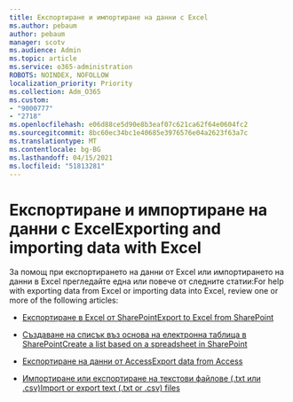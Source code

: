 ```yaml
---
title: Експортиране и импортиране на данни с Excel
ms.author: pebaum
author: pebaum
manager: scotv
ms.audience: Admin
ms.topic: article
ms.service: o365-administration
ROBOTS: NOINDEX, NOFOLLOW
localization_priority: Priority
ms.collection: Adm_O365
ms.custom:
- "9000777"
- "2718"
ms.openlocfilehash: e06d88ce5d90e8b3eaf07c621ca62f64e0604fc2
ms.sourcegitcommit: 8bc60ec34bc1e40685e3976576e04a2623f63a7c
ms.translationtype: MT
ms.contentlocale: bg-BG
ms.lasthandoff: 04/15/2021
ms.locfileid: "51813281"
---
```

# <a name="exporting-and-importing-data-with-excel"></a><span data-ttu-id="3561a-102">Експортиране и импортиране на данни с Excel</span><span class="sxs-lookup"><span data-stu-id="3561a-102">Exporting and importing data with Excel</span></span>

<span data-ttu-id="3561a-103">За помощ при експортирането на данни от Excel или импортирането на данни в Excel прегледайте една или повече от следните статии:</span><span class="sxs-lookup"><span data-stu-id="3561a-103">For help with exporting data from Excel or importing data into Excel, review one or more of the following articles:</span></span>

- [<span data-ttu-id="3561a-104">Експортиране в Excel от SharePoint</span><span class="sxs-lookup"><span data-stu-id="3561a-104">Export to Excel from SharePoint</span></span>](https://support.office.com/client/bfb2ea48-6118-4fa9-abb6-cced9424e5d9)

- [<span data-ttu-id="3561a-105">Създаване на списък въз основа на електронна таблица в SharePoint</span><span class="sxs-lookup"><span data-stu-id="3561a-105">Create a list based on a spreadsheet in SharePoint</span></span>](https://support.office.com/article/Create-a-list-based-on-a-spreadsheet-380CFEB5-6E14-438E-988A-C2B9BEA574FA)

- [<span data-ttu-id="3561a-106">Експортиране на данни от Access</span><span class="sxs-lookup"><span data-stu-id="3561a-106">Export data from Access</span></span>](https://support.office.com/client/64E974E6-AE43-4301-A53E-20463655B1A9)

- [<span data-ttu-id="3561a-107">Импортиране или експортиране на текстови файлове (.txt или .csv)</span><span class="sxs-lookup"><span data-stu-id="3561a-107">Import or export text (.txt or .csv) files</span></span>](https://support.office.com/client/5250ac4c-663c-47ce-937b-339e391393ba)
